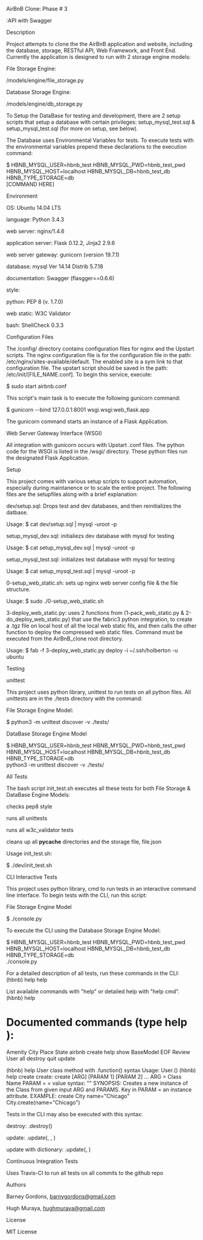 AirBnB Clone: Phase # 3

:API with Swagger


Description

Project attempts to clone the the AirBnB application and website, including the database, storage, RESTful API, Web Framework, and Front End. Currently the application is designed to run with 2 storage engine models:


File Storage Engine:

/models/engine/file_storage.py


Database Storage Engine:

/models/engine/db_storage.py

To Setup the DataBase for testing and development, there are 2 setup scripts that setup a database with certain privileges: setup_mysql_test.sql & setup_mysql_test.sql (for more on setup, see below).

The Database uses Environmental Variables for tests. To execute tests with the environmental variables prepend these declarations to the execution command:

$ HBNB_MYSQL_USER=hbnb_test HBNB_MYSQL_PWD=hbnb_test_pwd \
HBNB_MYSQL_HOST=localhost HBNB_MYSQL_DB=hbnb_test_db HBNB_TYPE_STORAGE=db \
[COMMAND HERE]


Environment

OS: Ubuntu 14.04 LTS

language: Python 3.4.3

web server: nginx/1.4.6

application server: Flask 0.12.2, Jinja2 2.9.6

web server gateway: gunicorn (version 19.7.1)

database: mysql Ver 14.14 Distrib 5.7.18

documentation: Swagger (flasgger==0.6.6)

style:

python: PEP 8 (v. 1.7.0)

web static: W3C Validator

bash: ShellCheck 0.3.3


Configuration Files

The /config/ directory contains configuration files for nginx and the Upstart scripts. The nginx configuration file is for the configuration file in the path: /etc/nginx/sites-available/default. The enabled site is a sym link to that configuration file. The upstart script should be saved in the path: /etc/init/[FILE_NAME.conf]. To begin this service, execute:

$ sudo start airbnb.conf

This script's main task is to execute the following gunicorn command:

$ gunicorn --bind 127.0.0.1:8001 wsgi.wsgi:web_flask.app

The gunicorn command starts an instance of a Flask Application.


Web Server Gateway Interface (WSGI)

All integration with gunicorn occurs with Upstart .conf files. The python code for the WSGI is listed in the /wsgi/ directory. These python files run the designated Flask Application.


Setup

This project comes with various setup scripts to support automation, especially during maintanence or to scale the entire project. The following files are the setupfiles along with a brief explanation:

dev/setup.sql: Drops test and dev databases, and then reinitializes the datbase.

Usage: $ cat dev/setup.sql | mysql -uroot -p

setup_mysql_dev.sql: initialiezs dev database with mysql for testing

Usage: $ cat setup_mysql_dev.sql | mysql -uroot -p

setup_mysql_test.sql: initializes test database with mysql for testing

Usage: $ cat setup_mysql_test.sql | mysql -uroot -p

0-setup_web_static.sh: sets up nginx web server config file & the file structure.

Usage: $ sudo ./0-setup_web_static.sh

3-deploy_web_static.py: uses 2 functions from (1-pack_web_static.py & 2-do_deploy_web_static.py) that use the fabric3 python integration, to create a .tgz file on local host of all the local web static fils, and then calls the other function to deploy the compressed web static files. Command must be executed from the AirBnB_clone root directory.

Usage: $ fab -f 3-deploy_web_static.py deploy -i ~/.ssh/holberton -u ubuntu


Testing

unittest

This project uses python library, unittest to run tests on all python files. All unittests are in the ./tests directory with the command:

File Storage Engine Model:

$ python3 -m unittest discover -v ./tests/

DataBase Storage Engine Model

$ HBNB_MYSQL_USER=hbnb_test HBNB_MYSQL_PWD=hbnb_test_pwd \
HBNB_MYSQL_HOST=localhost HBNB_MYSQL_DB=hbnb_test_db HBNB_TYPE_STORAGE=db \
python3 -m unittest discover -v ./tests/


All Tests

The bash script init_test.sh executes all these tests for both File Storage & DataBase Engine Models:

checks pep8 style

runs all unittests

runs all w3c_validator tests

cleans up all __pycache__ directories and the storage file, file.json

Usage init_test.sh:

$ ./dev/init_test.sh


CLI Interactive Tests

This project uses python library, cmd to run tests in an interactive command line interface. To begin tests with the CLI, run this script:

File Storage Engine Model

$ ./console.py

To execute the CLI using the Database Storage Engine Model:

$ HBNB_MYSQL_USER=hbnb_test HBNB_MYSQL_PWD=hbnb_test_pwd \
HBNB_MYSQL_HOST=localhost HBNB_MYSQL_DB=hbnb_test_db HBNB_TYPE_STORAGE=db \
./console.py

For a detailed description of all tests, run these commands in the CLI:
(hbnb) help help

List available commands with "help" or detailed help with "help cmd".
(hbnb) help


Documented commands (type help <topic>):
========================================
Amenity    City  Place   State  airbnb  create   help  show
BaseModel  EOF   Review  User   all     destroy  quit  update

(hbnb) help User
class method with .function() syntax
        Usage: User.<command>(<id>)
(hbnb) help create
create: create [ARG] [PARAM 1] [PARAM 2] ...
        ARG = Class Name
        PARAM = <key name>=<value>
                value syntax: "<value>"
        SYNOPSIS: Creates a new instance of the Class from given input ARG
                  and PARAMS. Key in PARAM = an instance attribute.
        EXAMPLE: create City name="Chicago"
                 City.create(name="Chicago")

Tests in the CLI may also be executed with this syntax:

destroy: <class name>.destroy(<id>)

update: <class name>.update(<id>, <attribute name>, <attribute value>)

update with dictionary: <class name>.update(<id>, <dictionary representation>)

Continuous Integration Tests

Uses Travis-CI to run all tests on all commits to the github repo


Authors

Barney Gordons, barnygordons@gmail.com

Hugh Muraya, hughmuraya@gmail.com


License

MIT License
